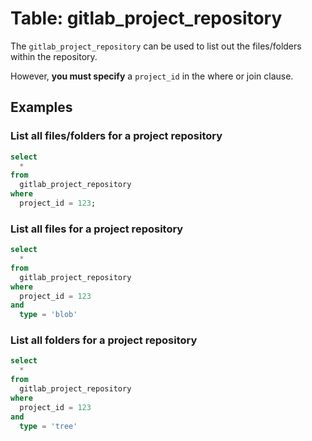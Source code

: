 # Table: gitlab_project_repository

The `gitlab_project_repository` can be used to list out the files/folders within the repository.

However, **you must specify** a `project_id` in the where or join clause.

## Examples

### List all files/folders for a project repository

```sql
select
  *
from
  gitlab_project_repository
where
  project_id = 123;  
```

### List all files for a project repository

```sql
select
  *
from
  gitlab_project_repository
where
  project_id = 123
and 
  type = 'blob'
```

### List all folders for a project repository

```sql
select
  *
from
  gitlab_project_repository
where
  project_id = 123
and 
  type = 'tree'
```
